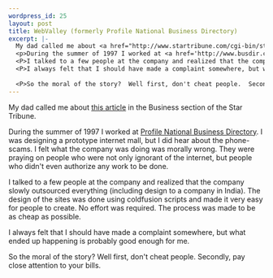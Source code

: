 ```yaml
--- 
wordpress_id: 25
layout: post
title: WebValley (formerly Profile National Business Directory)
excerpt: |-
  My dad called me about <a href="http://www.startribune.com/cgi-bin/stOnLine/article?thisSlug=WEB22">this article</a> in the Business section of the Star Tribune.
  <p>During the summer of 1997 I worked at <a href='http://www.busdir.com/'>Profile National Business Directory</a>.  I was designing a prototype internet mall, but I did hear about the phone-scams.  I felt what the company was doing was morally wrong.  They were praying on people who were not only ignorant of the internet, but people who didn't even authorize any work to be done.
  <P>I talked to a few people at the company and realized that the company slowly outsourced everything (including design to a company in India).  The design of the sites was done using coldfusion scripts and made it very easy for people to create.  No effort was required.  The process was made to be as cheap as possible.
  <P>I always felt that I should have made a complaint somewhere, but what ended up happening is probably good enough for me.
  
  <P>So the moral of the story?  Well first, don't cheat people.  Secondly, pay close attention to your bills.
---
```

My dad called me about <a href="http://www.startribune.com/cgi-bin/stOnLine/article?thisSlug=WEB22">this article</a> in the Business section of the Star Tribune.
<p>During the summer of 1997 I worked at <a href='http://www.busdir.com/'>Profile National Business Directory</a>.  I was designing a prototype internet mall, but I did hear about the phone-scams.  I felt what the company was doing was morally wrong.  They were praying on people who were not only ignorant of the internet, but people who didn't even authorize any work to be done.
<P>I talked to a few people at the company and realized that the company slowly outsourced everything (including design to a company in India).  The design of the sites was done using coldfusion scripts and made it very easy for people to create.  No effort was required.  The process was made to be as cheap as possible.
<P>I always felt that I should have made a complaint somewhere, but what ended up happening is probably good enough for me.

<P>So the moral of the story?  Well first, don't cheat people.  Secondly, pay close attention to your bills.
